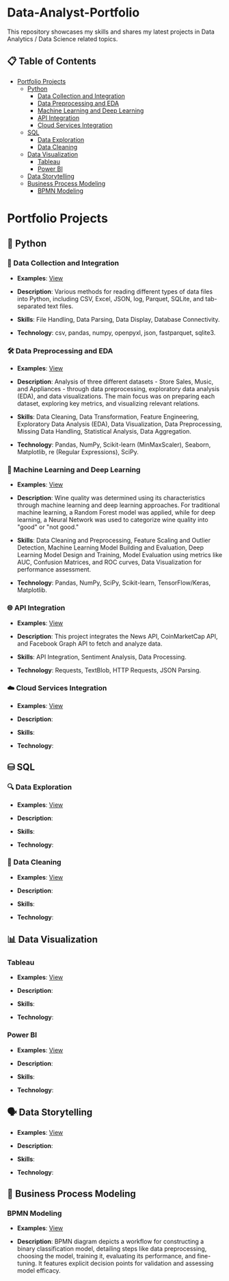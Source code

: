 # Data-Analyst-Portfolio

This repository showcases my skills and shares my latest projects in Data Analytics / Data Science related topics.

## 📋 Table of Contents
- [Portfolio Projects](#Portfolio-Projects)
    - [Python](#Python)
        - [Data Collection and Integration](#Data-Collection-and-Integration)
        - [Data Preprocessing and EDA](#Data-Preprocessing-and-EDA)
        - [Machine Learning and Deep Learning](#Machine-Learning-and-Deep-Learning)
        - [API Integration](#API-Integration)
        - [Cloud Services Integration](#Cloud-Services-Integration)
    - [SQL](#SQL)
        - [Data Exploration](#Data-Exploration)
        - [Data Cleaning](#Data-Cleaning)
    - [Data Visualization](#Data-Visualization)
        - [Tableau](#Tableau)
        - [Power BI](#Power-BI)
    - [Data Storytelling](#Data-Storytelling)
    - [Business Process Modeling](#Business-Process-Modeling)
        - [BPMN Modeling](#BPMN-Modeling)

# Portfolio Projects

## 🐍 Python

### 🔌 Data Collection and Integration
- **Examples**: [View](https://github.com/AndriiKachan/Portfolio-Projects/tree/main/Python/Data%20Collection%20and%20Integration)
  
- **Description**: Various methods for reading different types of data files into Python, including CSV, Excel, JSON, log, Parquet, SQLite, and tab-separated text files.
  
- **Skills**: File Handling, Data Parsing, Data Display, Database Connectivity.
  
- **Technology**: csv, pandas, numpy, openpyxl, json, fastparquet, sqlite3.
  
### 🛠️ Data Preprocessing and EDA
- **Examples**: [View](https://github.com/AndriiKachan/Portfolio-Projects/tree/main/Python/Data%20Preprocessing%20and%20EDA)
  
- **Description**: Analysis of three different datasets - Store Sales, Music, and Appliances - through data preprocessing, exploratory data analysis (EDA), and data visualizations. The main focus was on preparing each dataset, exploring key metrics, and visualizing relevant relations.
  
- **Skills**: Data Cleaning, Data Transformation, Feature Engineering, Exploratory Data Analysis (EDA), Data Visualization, Data Preprocessing, Missing Data Handling, Statistical Analysis, Data Aggregation.
  
- **Technology**: Pandas, NumPy, Scikit-learn (MinMaxScaler), Seaborn, Matplotlib, re (Regular Expressions), SciPy.

### 🤖 Machine Learning and Deep Learning
- **Examples**: [View](https://github.com/AndriiKachan/Portfolio-Projects/tree/main/Python/Machine%20Learning%20and%20Deep%20Learning)
  
- **Description**: Wine quality was determined using its characteristics through machine learning and deep learning approaches. For traditional machine learning, a Random Forest model was applied, while for deep learning, a Neural Network was used to categorize wine quality into "good" or "not good."
  
- **Skills**: Data Cleaning and Preprocessing, Feature Scaling and Outlier Detection, Machine Learning Model Building and Evaluation, Deep Learning Model Design and Training, Model Evaluation using metrics like AUC, Confusion Matrices, and ROC curves, Data Visualization for performance assessment.
  
- **Technology**: Pandas, NumPy, SciPy, Scikit-learn, TensorFlow/Keras, Matplotlib.

### 🌐 API Integration
- **Examples**: [View](https://github.com/AndriiKachan/Portfolio-Projects/tree/main/Python/API%20Integration)
  
- **Description**: This project integrates the News API, CoinMarketCap API, and Facebook Graph API to fetch and analyze data.
  
- **Skills**: API Integration, Sentiment Analysis, Data Processing.
  
- **Technology**: Requests, TextBlob, HTTP Requests, JSON Parsing.

### ☁️ Cloud Services Integration
- **Examples**: [View](https://github.com/AndriiKachan/Portfolio-Projects/tree/main/Python/Cloud%20Services%20Integration)
  
- **Description**:
  
- **Skills**:
  
- **Technology**:

## ⛁ SQL

### 🔍 Data Exploration
- **Examples**: [View](https://github.com/AndriiKachan/Portfolio-Projects/tree/main/SQL/Data%20Exploration)
  
- **Description**:
  
- **Skills**:
  
- **Technology**:

### 🧹 Data Cleaning
- **Examples**: [View](https://github.com/AndriiKachan/Portfolio-Projects/tree/main/SQL/Data%20Cleaning)
  
- **Description**:
  
- **Skills**:
  
- **Technology**:

## 📊 Data Visualization

### Tableau
- **Examples**: [View](https://github.com/AndriiKachan/Portfolio-Projects/tree/main/Data%20Visualization/Tableau)
  
- **Description**:
  
- **Skills**:
  
- **Technology**:

### Power BI
- **Examples**: [View](https://github.com/AndriiKachan/Portfolio-Projects/tree/main/Data%20Visualization/Power%20BI)
  
- **Description**:
  
- **Skills**:
  
- **Technology**:

## 🗣️ Data Storytelling
- **Examples**: [View](https://github.com/AndriiKachan/Portfolio-Projects/tree/main/Data%20Storytelling)
  
- **Description**:
  
- **Skills**:
  
- **Technology**:

## 🔗 Business Process Modeling

### BPMN Modeling
- **Examples**: [View](https://github.com/AndriiKachan/Portfolio-Projects/tree/main/Business%20Process%20Modeling/BPMN)
  
- **Description**: BPMN diagram depicts a workflow for constructing a binary classification model, detailing steps like data preprocessing, choosing the model, training it, evaluating its performance, and fine-tuning. It features explicit decision points for validation and assessing model efficacy.
